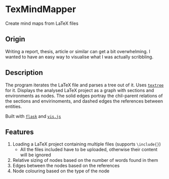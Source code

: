 # TexMindMapper
Create mind maps from LaTeX files

## Origin
Writing a report, thesis, article or similar can get a bit overwhelming. I wanted to have an easy way to visualise what I was actually scribbling.

## Description
The program iterates the LaTeX file and parses a tree out of it. Uses [`textree`](https://github.com/PebbleBonk/textree) for it. Displays the analysed LaTeX project as a graph with sections and environments as nodes. The solid edges portray the chil-parent relations of the sections and envirinoments, and dashed edges the references between entities.

Built with [`flask`](https://flask.palletsprojects.com/en/1.1.x/) and [`vis.js`](https://visjs.org/)


## Features
1. Loading a LaTeX project containing multiple files (supports `\include{}`)
    - All the files included have to be uploaded, otherwise their content will be ignored
2. Relative sizing of nodes based on the number of words found in them
3. Edges between the nodes based on the references
4. Node colouring based on the type of the node

